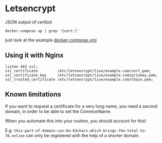 # Letsencrypt

JSON output of certbot

```shell
docker-compose up | grep '{cert:['
```
just look at the example
[docker-compose.yml](https://github.com/svlentink/dockerfiles/blob/master/svlentink/letsencrypt/docker-compose.yml)

## Using it with Nginx

```
listen 443 ssl;
ssl_certificate         /etc/letsencrypt/live/example.com/cert.pem;
ssl_certificate_key     /etc/letsencrypt/live/example.com/privkey.pem;
ssl_trusted_certificate /etc/letsencrypt/live/example.com/chain.pem;
```

## Known limitations

If you want to request a certificate for a very long name,
you need a second domain,
in order to be able to set the CommonName.

When you automate this into your routine,
you should account for this!

E.g. `this-part-of-domain-can-be-63chars-which-brings-the-total-to-70.online`
can only be registered with the help of a shorter domain.
